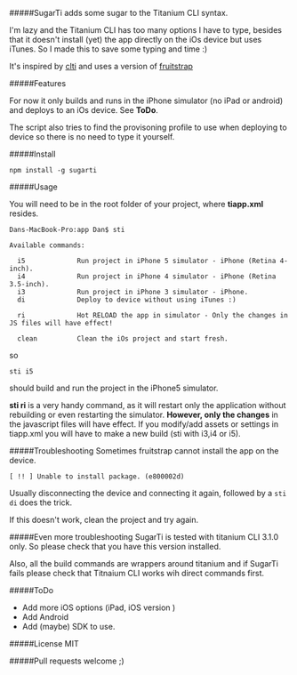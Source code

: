 #####SugarTi adds some sugar to the Titanium CLI syntax.

I'm lazy and the Titanium CLI has too many options I have to type, besides that it doesn't install (yet) the app directly on the iOs device but uses iTunes. So I made this to save some typing and time :)


It's inspired by [clti](https://github.com/iamyellow/clti) and uses a version of [fruitstrap](https://github.com/ghughes/fruitstrap)

#####Features

For now it only builds and runs in the iPhone simulator (no iPad or android) and deploys to an iOs device. See **ToDo**.

The script also tries to find the provisoning profile to use when deploying to device so there is no need to type it yourself.


#####Install

~~~
npm install -g sugarti
~~~

#####Usage

You will need to be in the root folder of your project, where **tiapp.xml** resides.

~~~
Dans-MacBook-Pro:app Dan$ sti

Available commands:

  i5             Run project in iPhone 5 simulator - iPhone (Retina 4-inch).
  i4             Run project in iPhone 4 simulator - iPhone (Retina 3.5-inch).
  i3             Run project in iPhone 3 simulator - iPhone.
  di             Deploy to device without using iTunes :)

  ri             Hot RELOAD the app in simulator - Only the changes in JS files will have effect!
  
  clean          Clean the iOs project and start fresh.
~~~

so 

~~~
sti i5
~~~
should build and run the project in the iPhone5 simulator.

**sti ri** is a very handy command, as it will restart only the application without rebuilding or even restarting the simulator. **However, only the changes** in the javascript files will have effect. If you modify/add assets or settings in tiapp.xml you will have to make a new build (sti with i3,i4 or i5).

#####Troubleshooting
Sometimes fruitstrap cannot install the app on the device. 

~~~
[ !! ] Unable to install package. (e800002d)
~~~

Usually disconnecting the device and connecting it again, followed by a `sti di` does the trick.

If this doesn't work, clean the project and try again.

#####Even more troubleshooting
SugarTi is tested with titanium CLI 3.1.0 only. So please check that you have this version installed.

Also, all the build commands are wrappers around titanium and if SugarTi fails please check that Titnaium CLI works wih direct commands first.



#####ToDo

- Add more iOS options (iPad, iOS version )
- Add Android 
- Add (maybe) SDK to use.


#####License
MIT

#####Pull requests welcome ;)

